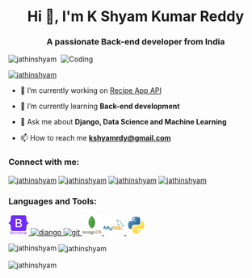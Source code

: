 
<h1 align="center">Hi 👋, I'm K Shyam Kumar Reddy</h1>
<h3 align="center">A passionate Back-end developer from India</h3>
<img align="right" alt="Coding" width="400" src="https://cdn.dribbble.com/users/1162077/screenshots/3848914/programmer.gif">
<p align="left"> <img src="https://komarev.com/ghpvc/?username=jathinshyam&label=Profile%20views&color=0e75b6&style=flat" alt="jathinshyam" /> </p>

<p align="left"> <a href="https://twitter.com/jathinshyam" target="blank"><img src="https://img.shields.io/twitter/follow/jathinshyam?logo=twitter&style=for-the-badge" alt="jathinshyam" /></a> </p>

- 🔭 I’m currently working on [Recipe App API](https://github.com/JathinShyam/recipe-app-api)

- 🌱 I’m currently learning **Back-end development**

- 💬 Ask me about **Django, Data Science and Machine Learning**

- 📫 How to reach me **kshyamrdy@gmail.com**

<h3 align="left">Connect with me:</h3>
<p align="left">
<a href="https://twitter.com/jathinshyam" target="blank"><img align="center" src="https://raw.githubusercontent.com/rahuldkjain/github-profile-readme-generator/master/src/images/icons/Social/twitter.svg" alt="jathinshyam" height="30" width="40" /></a>
<a href="https://linkedin.com/in/jathinshyam" target="blank"><img align="center" src="https://raw.githubusercontent.com/rahuldkjain/github-profile-readme-generator/master/src/images/icons/Social/linked-in-alt.svg" alt="jathinshyam" height="30" width="40" /></a>
<a href="https://instagram.com/jathinshyam" target="blank"><img align="center" src="https://raw.githubusercontent.com/rahuldkjain/github-profile-readme-generator/master/src/images/icons/Social/instagram.svg" alt="jathinshyam" height="30" width="40" /></a>
<a href="https://www.leetcode.com/jathinshyam" target="blank"><img align="center" src="https://raw.githubusercontent.com/rahuldkjain/github-profile-readme-generator/master/src/images/icons/Social/leet-code.svg" alt="jathinshyam" height="30" width="40" /></a>
</p>

<h3 align="left">Languages and Tools:</h3>
<p align="left"> <a href="https://getbootstrap.com" target="_blank" rel="noreferrer"> <img src="https://raw.githubusercontent.com/devicons/devicon/master/icons/bootstrap/bootstrap-plain-wordmark.svg" alt="bootstrap" width="40" height="40"/> </a> <a href="https://www.djangoproject.com/" target="_blank" rel="noreferrer"> <img src="https://cdn.worldvectorlogo.com/logos/django.svg" alt="django" width="40" height="40"/> </a> <a href="https://git-scm.com/" target="_blank" rel="noreferrer"> <img src="https://www.vectorlogo.zone/logos/git-scm/git-scm-icon.svg" alt="git" width="40" height="40"/> </a> <a href="https://www.mongodb.com/" target="_blank" rel="noreferrer"> <img src="https://raw.githubusercontent.com/devicons/devicon/master/icons/mongodb/mongodb-original-wordmark.svg" alt="mongodb" width="40" height="40"/> </a> <a href="https://www.mysql.com/" target="_blank" rel="noreferrer"> <img src="https://raw.githubusercontent.com/devicons/devicon/master/icons/mysql/mysql-original-wordmark.svg" alt="mysql" width="40" height="40"/> </a> <a href="https://www.python.org" target="_blank" rel="noreferrer"> <img src="https://raw.githubusercontent.com/devicons/devicon/master/icons/python/python-original.svg" alt="python" width="40" height="40"/> </a> </p>

<p><img align="left" src="https://github-readme-stats.vercel.app/api/top-langs?username=jathinshyam&show_icons=true&locale=en&layout=compact" alt="jathinshyam" /></p>

<p>&nbsp;<img align="center" src="https://github-readme-stats.vercel.app/api?username=jathinshyam&show_icons=true&locale=en" alt="jathinshyam" /></p>

<p><img align="center" src="https://github-readme-streak-stats.herokuapp.com/?user=jathinshyam&" alt="jathinshyam" /></p>
